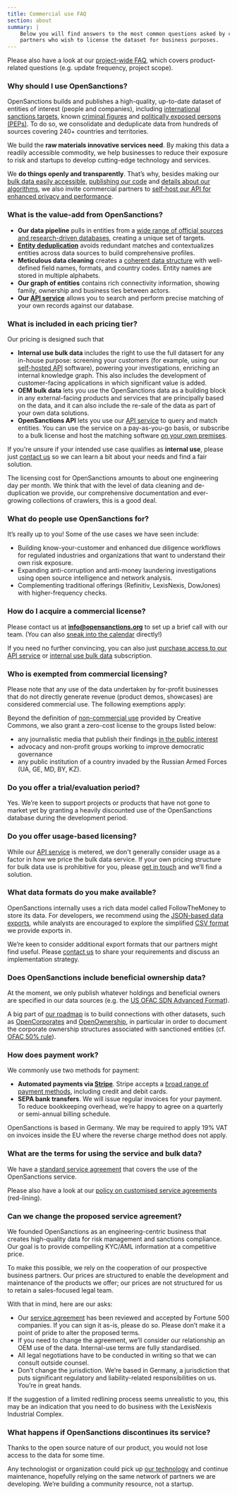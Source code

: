 ```yaml
---
title: Commercial use FAQ
section: about
summary: |
    Below you will find answers to the most common questions asked by commercial
    partners who wish to license the dataset for business purposes.
---
```


Please also have a look at our [project-wide FAQ](/docs/faq/), which covers product-related questions (e.g. update frequency, project scope).

### Why should I use OpenSanctions?

OpenSanctions builds and publishes a high-quality, up-to-date dataset of entities of interest (people and companies), including [international sanctions targets](/datasets/sanctions/), known [criminal figures](/datasets/crime/) and [politically exposed persons (PEPs)](/datasets/peps/). To do so, we consolidate and deduplicate data from hundreds of sources covering 240+ countries and territories.

We build the **raw materials innovative services need**. By making this data a readily accessible commodity, we help businesses to reduce their exposure to risk and startups to develop cutting-edge technology and services.

We **do things openly and transparently**. That’s why, besides making our [bulk data easily accessible](/docs/bulk/), [publishing our code](https://github.com/opensanctions/opensanctions) and [details about our algorithms](/matcher/), we also invite commercial partners to [self-host our API for enhanced privacy and performance](/docs/self-hosted/).

### What is the value-add from OpenSanctions?

* **Our data pipeline** pulls in entities from a [wide range of official sources and research-driven databases](/datasets/), creating a unique set of targets.
* **[Entity deduplication](/articles/2021-11-11-deduplication/)** avoids redundant matches and contextualizes entities across data sources to build comprehensive profiles.
* **Meticulous data cleaning** creates a [coherent data structure](/reference/) with well-defined field names, formats, and country codes. Entity names are stored in multiple alphabets.
* **Our graph of entities** contains rich connectivity information, showing family, ownership and business ties between actors.
* **Our [API service](/api/)** allows you to search and perform precise matching of your own records against our database.

### What is included in each pricing tier?

Our pricing is designed such that 

* **Internal use bulk data** includes the right to use the full datasert for any in-house purpose: screening your customers (for example, using our [self-hosted API](/docs/self-hosted/) software), powering your investigations, enriching an internal knowledge graph. This also includes the development of customer-facing applications in which significant value is added.
* **OEM bulk data** lets you use the OpenSanctions data as a building block in any external-facing products and services that are principally based on the data, and it can also include the re-sale of the data as part of your own data solutions.
* **OpenSanctions API** lets you use our [API service](/api/) to query and match entities. You can use the service on a pay-as-you-go basis, or subscribe to a bulk license and host the matching software [on your own premises](/docs/self-hosted).

If you're unsure if your intended use case qualifies as **internal use**, please just [contact us](/contact/) so we can learn a bit about your needs and find a fair solution.

The licensing cost for OpenSanctions amounts to about one engineering day per month. We think that with the level of data cleaning and de-duplication we provide, our comprehensive documentation and ever-growing collections of crawlers, this is a good deal.

### What do people use OpenSanctions for?

It’s really up to you! Some of the use cases we have seen include: 

* Building know-your-customer and enhanced due diligence workflows for regulated industries and organizations that want to understand their own risk exposure.
* Expanding anti-corruption and anti-money laundering investigations using open source intelligence and network analysis.
* Complementing traditional offerings (Refinitiv, LexisNexis, DowJones) with higher-frequency checks. 

### How do I acquire a commercial license?

Please contact us at **info@opensanctions.org** to set up a brief call with our team. (You can also [sneak into the calendar](/meeting/) directly!)

If you need no further convincing, you can also just [purchase access to our API service](/api/) or [internal use bulk data](https://buy.stripe.com/8wMeVRgBrca54nu5kD) subscription.

### <a id="exemptions"></a> Who is exempted from commercial licensing?

Please note that any use of the data undertaken by for-profit businesses that do not directly generate revenue (product demos, showcases) are considered commercial use. The following exemptions apply:

Beyond the definition of [non-commercial use](https://creativecommons.org/faq/#does-my-use-violate-the-noncommercial-clause-of-the-licenses) provided by Creative Commons, we also grant a zero-cost license to the groups listed below:

* any journalistic media that publish their findings [in the public interest](https://gijn.org/membership-in-gijn/)
* advocacy and non-profit groups working to improve democratic governance
* any public institution of a country invaded by the Russian Armed Forces (UA, GE, MD, BY, KZ).

### Do you offer a trial/evaluation period?

Yes. We’re keen to support projects or products that have not gone to market yet by granting a heavily discounted use of the OpenSanctions database during the development period. 

### Do you offer usage-based licensing?

While our [API service](/api/) is metered, we don't generally consider usage as a factor in how we price the bulk data service. If your own pricing structure for bulk data use is prohibitive for you, please [get in touch](/contact/) and we’ll find a solution.

### What data formats do you make available?

OpenSanctions internally uses a rich data model called FollowTheMoney to store its data. For developers, we recommend using the [JSON-based data exports](/docs/bulk/json/), while analysts are encouraged to explore the simplified [CSV format](/docs/bulk/csv/) we provide exports in.

We’re keen to consider additional export formats that our partners might find useful. Please [contact us](/contact/) to share your requirements and discuss an implementation strategy.

### Does OpenSanctions include beneficial ownership data?

At the moment, we only publish whatever holdings and beneficial owners are specified in our data sources (e.g. the [US OFAC SDN Advanced Format](https://home.treasury.gov/policy-issues/financial-sanctions/specially-designated-nationals-list-data-formats-data-schemas)).

A big part of [our roadmap](/articles/2022-03-14-future-project/) is to build connections with other datasets, such as [OpenCorporates](https://opencorporates.com/) and [OpenOwnership](https://register.openownership.org/), in particular in order to document the corporate ownership structures associated with sanctioned entities (cf. [OFAC 50% rule](https://home.treasury.gov/system/files/126/licensing_guidance.pdf)). 

### How does payment work?

We commonly use two methods for payment:

* **Automated payments via [Stripe](https://stripe.com/)**. Stripe accepts a [broad range of payment methods](https://stripe.com/global), including credit and debit cards.
* **SEPA bank transfers**. We will issue regular invoices for your payment. To reduce bookkeeping overhead, we’re happy to agree on a quarterly or semi-annual billing schedule.

OpenSanctions is based in Germany. We may be required to apply 19% VAT on invoices inside the EU where the reverse charge method does not apply.

### What are the terms for using the service and bulk data?

We have a [standard service agreement](https://docs.google.com/document/d/1uLEXJOH-27WENEiDAUlcfbAClkT3Ul08Y6kR1h6V4WE/edit) that covers the use of the OpenSanctions service. 

Please also have a look at our [policy on customised service agreements](/docs/commercial/redlines/) (red-lining).

### <a id="redlines"></a> Can we change the proposed service agreement?

We founded OpenSanctions as an engineering-centric business that creates high-quality data  for risk management and sanctions compliance. Our goal is to provide compelling KYC/AML information at a competitive price.

To make this possible, we rely on the cooperation of our prospective business partners. Our prices are structured to enable the development and maintenance of the products we offer; our prices are not structured for us to retain a sales-focused legal team.

With that in mind, here are our asks:

* Our [service agreement](https://docs.google.com/document/d/1uLEXJOH-27WENEiDAUlcfbAClkT3Ul08Y6kR1h6V4WE/edit) has been reviewed and accepted by Fortune 500 companies. If you can sign it as-is, please do so. Please don’t make it a point of pride to alter the proposed terms.
* If you need to change the agreement, we’ll consider our relationship an OEM use of the data. Internal-use terms are fully standardised.
* All legal negotiations have to be conducted in writing so that we can consult outside counsel.
* Don’t change the jurisdiction. We’re based in Germany, a jurisdiction that puts significant regulatory and liability-related responsibilities on us. You’re in great hands.

If the suggestion of a limited redlining process seems unrealistic to you, this may be an indication that you need to do business with the LexisNexis Industrial Complex.

### What happens if OpenSanctions discontinues its service?

Thanks to the open source nature of our product, you would not lose access to the data for some time.

Any technologist or organization could pick up [our technology](https://github.com/opensanctions/opensanctions) and continue maintenance, hopefully relying on the same network of partners we are developing. We’re building a community resource, not a startup.

